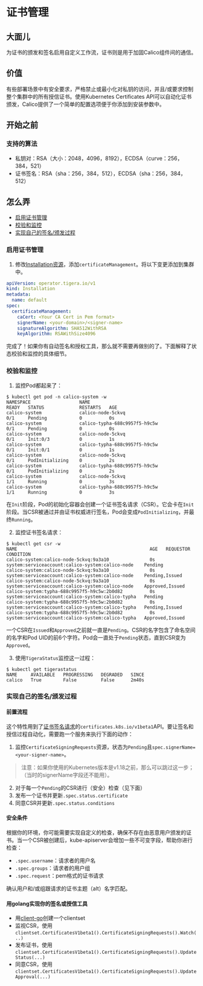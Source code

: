 # 证书管理

## 大面儿

为证书的颁发和签名启用自定义工作流，证书则是用于加固Calico组件间的通信。

## 价值

有些部署场景中有安全要求，严格禁止或最小化对私钥的访问，并且/或要求控制整个集群中的所有授信证书。使用Kubernetes Certificates API可以自动化证书颁发，Calico提供了一个简单的配置选项便于你添加到安装参数中。

## 开始之前

### 支持的算法

- 私钥对：RSA（大小：2048，4096，8192），ECDSA（curve：256，384，521）
- 证书签名：RSA（sha：256，384，512），ECDSA（sha：256，384，512）

## 怎么弄

- [启用证书管理](#启用证书管理)
- [校验和监控](#校验和监控)
- [实现自己的签名/颁发过程](#实现自己的签名/授权过程)

### 启用证书管理

1. 修改[Installation资源](../06%E5%8F%82%E8%80%83/02%E5%AE%89%E8%A3%85.md#Installation)，添加`certificateManagement`。将以下变更添加到集群中。

```yaml
apiVersion: operator.tigera.io/v1
kind: Installation
metadata:
  name: default
spec:
  certificateManagement:
    caCert: <Your CA Cert in Pem format>
    signerName: <your-domain>/<signer-name>
    signatureAlgorithm: SHA512WithRSA
    keyAlgorithm: RSAWithSize4096
```

完成了！如果你有自动签名和授权工具，那么就不需要再做别的了。下面解释了状态校验和监控的具体细节。

### 校验和监控

1. 监控Pod都起来了：

```shell
$ kubectl get pod -n calico-system -w
NAMESPACE                  NAME                                       READY   STATUS             RESTARTS   AGE
calico-system              calico-node-5ckvq                          0/1     Pending            0          0s
calico-system              calico-typha-688c9957f5-h9c5w              0/1     Pending            0          0s
calico-system              calico-node-5ckvq                          0/1     Init:0/3           0          1s
calico-system              calico-typha-688c9957f5-h9c5w              0/1     Init:0/1           0          1s
calico-system              calico-node-5ckvq                          0/1     PodInitializing    0          2s
calico-system              calico-typha-688c9957f5-h9c5w              0/1     PodInitializing    0          2s
calico-system              calico-node-5ckvq                          1/1     Running            0          3s
calico-system              calico-typha-688c9957f5-h9c5w              1/1     Running            0          3s
```

在`Init`阶段，Pod的初始化容器会创建一个证书签名请求（CSR）。它会卡在`Init`阶段。当CSR被通过并由证书权威进行签名，Pod会变成`PodInitializing`，并最终`Running`。

2. 监控证书签名请求：

```shell
$ kubectl get csr -w
NAME                                                 AGE   REQUESTOR                                          CONDITION
calico-system:calico-node-5ckvq:9a3a10               0s    system:serviceaccount:calico-system:calico-node    Pending
calico-system:calico-node-5ckvq:9a3a10               0s    system:serviceaccount:calico-system:calico-node    Pending,Issued
calico-system:calico-node-5ckvq:9a3a10               0s    system:serviceaccount:calico-system:calico-node    Approved,Issued
calico-system:typha-688c9957f5-h9c5w:2b0d82          0s    system:serviceaccount:calico-system:calico-typha   Pending
calico-system:typha-688c9957f5-h9c5w:2b0d82          0s    system:serviceaccount:calico-system:calico-typha   Pending,Issued
calico-system:typha-688c9957f5-h9c5w:2b0d82          0s    system:serviceaccount:calico-system:calico-typha   Approved,Issued
```

一个CSR在`Issued`和`Approved`之前就一直是`Pending`。CSR的名字包含了命名空间的名字和Pod UID的前6个字符。Pod会一直处于`Pending`状态，直到CSR变为`Approved`。

3. 使用`TigeraStatus`监控这一过程：

```shell
$ kubectl get tigerastatus
NAME     AVAILABLE   PROGRESSING   DEGRADED   SINCE
calico   True        False         False      2m40s
```

### 实现自己的签名/颁发过程

#### 前置流程

这个特性用到了[证书签名请求](https://kubernetes.io/docs/reference/access-authn-authz/certificate-signing-requests/)的`certificates.k8s.io/v1beta1`API。要让签名和授信过程自动化，需要跑一个服务来执行下面的动作：

1. 监控`CertificateSigningRequests`资源，状态为`Pending`且`spec.signerName=<your-signer-name>`。

> 注意：如果你使用的Kubernetes版本是v1.18之前，那么可以跳过这一步；（当时的signerName字段还不能用）。

2. 对于每一个`Pending`的CSR进行（安全）检查（见下面）
3. 发布一个证书并更新`.spec.status.certificate`
4. 同意CSR并更新`.spec.status.conditions`

#### 安全条件

根据你的环境，你可能需要实现自定义的检查，确保不存在由恶意用户颁发的证书。当一个CSR被创建后，kube-apiserver会增加一些不可变字段，帮助你进行检查：

- `.spec.username`：请求者的用户名
- `.spec.groups`：请求者的用户组
- `.spec.request`：pem格式的证书请求

确认用户和/或组跟请求的证书主题（alt）名字匹配。

#### 用golang实现你的签名或授信工具

- 用[client-go](https://github.com/kubernetes/client-go)创建一个clientset
- 监视CSR，使用`clientset.CertificatesV1beta1().CertificateSigningRequests().Watch(..)`
- 发布证书，使用`clientset.CertificatesV1beta1().CertificateSigningRequests().UpdateStatus(...)`
- 同意CSR，使用`clientset.CertificatesV1beta1().CertificateSigningRequests().UpdateApproval(...)`
